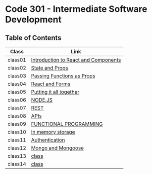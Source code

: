 # Code 301 - Intermediate Software Development

## Table of Contents

| Class  | Link                                                            |
|-----------| ----------------------------------------------------------------|
|class01 |[Introduction to React and Components](https://en-zuh.github.io/Reading-notes/301/class01)|
|class02 |[State and Props](https://en-zuh.github.io/Reading-notes/301/class02)|
|class03 |[Passing Functions as Props](https://en-zuh.github.io/Reading-notes/301/class03)|
|class04 |[React and Forms](https://en-zuh.github.io/Reading-notes/301/class04)|
|class05 |[Putting it all together](https://en-zuh.github.io/Reading-notes/301/class05)|
|class06 |[NODE.JS](https://en-zuh.github.io/Reading-notes/301/class06)|
|class07 |[REST](https://en-zuh.github.io/Reading-notes/301/class07)|
|class08 |[APIs](https://en-zuh.github.io/Reading-notes/301/class08)|
|class09 |[FUNCTIONAL PROGRAMMING](https://en-zuh.github.io/Reading-notes/301/class09)|
|class10 |[In memory storage](https://en-zuh.github.io/Reading-notes/301/class010)|
|class11 |[Authentication](https://en-zuh.github.io/Reading-notes/301/class11)|
|class12 |[Mongo and Mongoose](https://en-zuh.github.io/Reading-notes/301/class12)|
|class13 |[class](https://en-zuh.github.io/Reading-notes/301/class13)|
|class14 |[class](https://en-zuh.github.io/Reading-notes/301/class14)|
